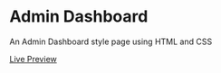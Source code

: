 # **Admin Dashboard**

An Admin Dashboard style page using HTML and CSS

[Live Preview](https://github.com/ATremanti/admin-dashboard)